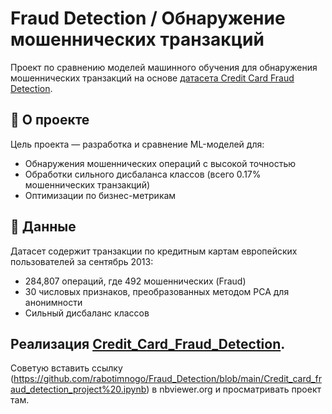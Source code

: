 # Fraud Detection / Обнаружение мошеннических транзакций

Проект по сравнению моделей машинного обучения для обнаружения мошеннических транзакций на основе [датасета Credit Card Fraud Detection](https://www.kaggle.com/datasets/mlg-ulb/creditcardfraud).

## 📌 О проекте

Цель проекта — разработка и сравнение ML-моделей для:
- Обнаружения мошеннических операций с высокой точностью
- Обработки сильного дисбаланса классов (всего 0.17% мошеннических транзакций)
- Оптимизации по бизнес-метрикам

## 📂 Данные

Датасет содержит транзакции по кредитным картам европейских пользователей за сентябрь 2013:
- 284,807 операций, где 492 мошеннических (Fraud)
- 30 числовых признаков, преобразованных методом PCA для анонимности
- Сильный дисбаланс классов 


## Реализация [Credit_Card_Fraud_Detection](https://github.com/rabotimnogo/Fraud_Detection/blob/main/Credit_card_fraud_detection_project%20.ipynb). 

Советую вставить ссылку (https://github.com/rabotimnogo/Fraud_Detection/blob/main/Credit_card_fraud_detection_project%20.ipynb) в nbviewer.org и просматривать проект там.
